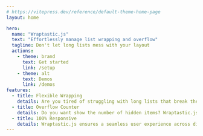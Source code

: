 ```yaml
---
# https://vitepress.dev/reference/default-theme-home-page
layout: home

hero:
  name: "Wraptastic.js"
  text: "Effortlessly manage list wrapping and overflow"
  tagline: Don't let long lists mess with your layout
  actions:
    - theme: brand
      text: Get started
      link: /setup
    - theme: alt
      text: Demos
      link: /demos
features:
  - title: Flexible Wrapping
    details: Are you tired of struggling with long lists that break the layout of your website? Look no further! Wraptastic.js is here to solve your problem. With Wraptastic.js you decide when your list should wrap, whether it's after 2, 3, or any other amount of lines.
  - title: Overflow Counter
    details: Do you want show the number of hidden items? Wraptastic.js has got you covered. It provides an optional counter for the amount of items that extend beyond the designated lines. This way your users will stay informed and you can take back control of your layout.
  - title: 100% Responsive
    details: Wraptastic.js ensures a seamless user experience across different screen sizes. It automatically adjusts the visibility of your list items as you resize your browser window, allowing you to adapt to any screen without compromising the integrity of your design.
---
```

